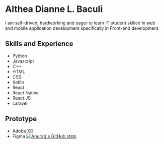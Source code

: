 # Althea Dianne L. Baculi

I am self-driven, hardworking and eager to learn IT student skilled in web and mobile application development specifically in Front-end development. 

## Skills and Experience
- Python
- Javascript
- C++
- HTML
- CSS
- Kotlin
- React
- React Native
- React JS
- Laravel
## Prototype
- Adobe XD
- Figma
[![Anurag's GitHub stats](https://github-readme-stats.vercel.app/api?username=adbaculi)](https://github.com/anuraghazra/github-readme-stats)

<!--
**adbaculi/adbaculi** is a ✨ _special_ ✨ repository because its `README.md` (this file) appears on your GitHub profile.

Here are some ideas to get you started:

- 🔭 I’m currently working on ...
- 🌱 I’m currently learning ...
- 👯 I’m looking to collaborate on ...
- 🤔 I’m looking for help with ...
- 💬 Ask me about ...
- 📫 How to reach me: ...
- 😄 Pronouns: ...
- ⚡ Fun fact: ...
-->
